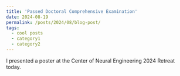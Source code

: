 ```yaml
---
title: 'Passed Doctoral Comprehensive Examination'
date: 2024-08-19
permalink: /posts/2024/08/blog-post/
tags:
  - cool posts
  - category1
  - category2
---
```


I presented a poster at the Center of Neural Engineering 2024 Retreat today. 

